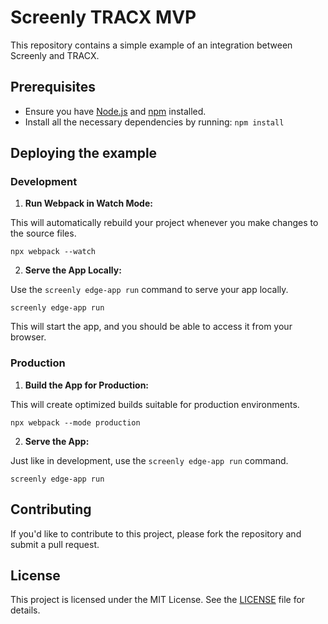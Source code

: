 # Screenly TRACX MVP

This repository contains a simple example of an integration between Screenly and TRACX.

## Prerequisites

- Ensure you have [Node.js](https://nodejs.org/) and [npm](https://www.npmjs.com/) installed.
- Install all the necessary dependencies by running:
```npm install```

## Deploying the example

### Development

1. **Run Webpack in Watch Mode:**

 This will automatically rebuild your project whenever you make changes to the source files.

```npx webpack --watch```

2. **Serve the App Locally:**

Use the `screenly edge-app run` command to serve your app locally.

```screenly edge-app run```

This will start the app, and you should be able to access it from your browser.

### Production

1. **Build the App for Production:**

This will create optimized builds suitable for production environments.

```npx webpack --mode production```

2. **Serve the App:**

Just like in development, use the `screenly edge-app run` command.

```screenly edge-app run```

## Contributing

If you'd like to contribute to this project, please fork the repository and submit a pull request.

## License

This project is licensed under the MIT License. See the [LICENSE](LICENSE) file for details.